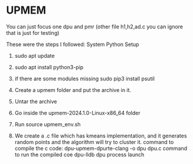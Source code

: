 # UPMEM

You can just focus one dpu and pmr (other file h1,h2,ad.c you can ignore that is just for testing)

These were the steps I followed:
System Python Setup
1) sudo apt update
2) sudo apt install python3-pip
3) if there are some modules missing sudo pip3 install psutil

0) Create a upmem folder and put the archive in it.
1) Untar the archive
2) Go inside the upmem-2024.1.0-Linux-x86_64 folder
3) Run source upmem_env.sh
0) We create a .c file which has kmeans implementation, and it generates random points and the algorithm will try to cluster it.
command to compile the c code: 
dpu-upmem-dpurte-clang -o dpu dpu.c
command to run the compiled coe
dpu-lldb dpu
process launch
